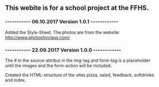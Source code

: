 ## This webite is for a school project at the FFHS.

### ----------- 06.10.2017 Version 1.0.1 ------------
Added the Style-Sheet.
The photos are from the website: http://www.photosforclass.com/

### ----------- 22.09.2017 Version 1.0.0 ------------
The # in the source-attribut in the img-tag and form-tag is a placeholder until the images and the form-action will be included.

Created the HTML-structure of the sites pizza, salad, feedback, softdrinks and index.

